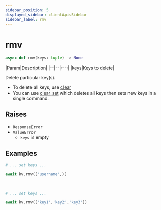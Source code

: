 ```yaml
---
sidebar_position: 5
displayed_sidebar: clientApisSidebar
sidebar_label: rmv
---
```


# rmv
```py
async def rmv(keys: tuple) -> None
```

|Param|Description|
|--|--|:--:|
|keys|Keys to delete|


Delete particular key(s).

- To delete all keys, use [clear](./Clear)
- You can use [clear_set](./Clear_Set.md) which deletes all keys then sets new keys in a single command.


## Raises
- `ResponseError`
- `ValueError`
  - `keys` is empty


## Examples

```py title='Delete one key'
# ... set keys ...

await kv.rmv(('username',))
```

<br/>

```py title='Delete multiple keys'
# ... set keys ...

await kv.rmv(('key1','key2','key3'))
```